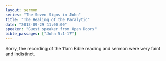 ```yaml
---
layout: sermon
series: "The Seven Signs in John"
title: "The Healing of the Paralytic"
date: "2013-09-29 11:00:00"
speaker: "Guest speaker from Open Doors"
bible_passages: ["John 5:1-17"]
---
```


Sorry, the recording of the 11am Bible reading and sermon were very faint and indistinct.
